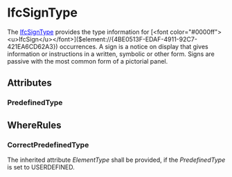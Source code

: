 # IfcSignType

The [<font color="#0000ff"><u>IfcSignType</u></font>]($element://{B8D00EA4-C9E5-4f74-AB2A-D8235B911718}) provides the type information for [<font color="#0000ff"><u>IfcSign</u></font>]($element://{4BE0513F-EDAF-4911-92C7-421EA6CD62A3}) occurrences.
A sign is a notice on display that gives information or instructions in a written, symbolic or other form. Signs are passive with the most common form of a pictorial panel.

## Attributes

### PredefinedType


## WhereRules

### CorrectPredefinedType
The inherited attribute _ElementType_ shall be provided, if the _PredefinedType_ is set to USERDEFINED.
